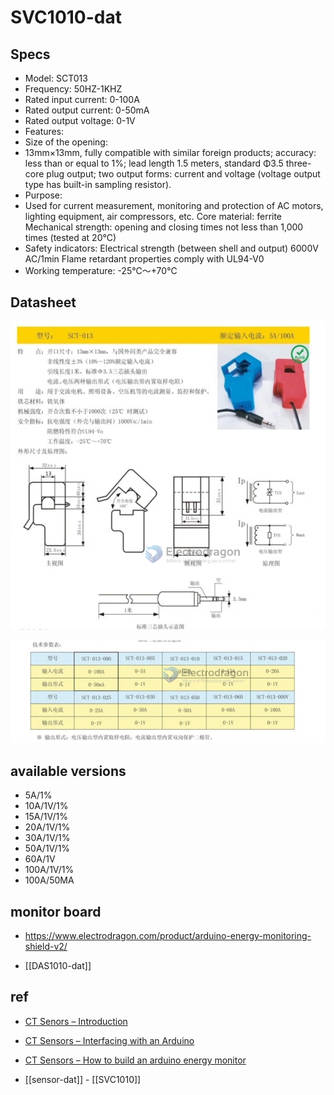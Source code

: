 
# SVC1010-dat


## Specs 

- Model: SCT013
- Frequency: 50HZ-1KHZ
- Rated input current: 0-100A
- Rated output current: 0-50mA
- Rated output voltage: 0-1V
- Features:
- Size of the opening:
- 13mm×13mm, fully compatible with similar foreign products; accuracy: less than or equal to 1%; lead length 1.5 meters, standard Φ3.5 three-core plug output; two output forms: current and voltage (voltage output type has built-in sampling resistor).
- Purpose:
- Used for current measurement, monitoring and protection of AC motors, lighting equipment, air compressors, etc. Core material: ferrite Mechanical strength: opening and closing times not less than 1,000 times (tested at 20°C)
- Safety indicators: Electrical strength (between shell and output) 6000V AC/1min Flame retardant properties comply with UL94-V0
- Working temperature: -25℃～+70℃


## Datasheet 

![](2023-12-05-15-25-18.png)

![](2023-12-05-15-25-35.png)

## available versions 

- 5A/1%
- 10A/1V/1%
- 15A/1V/1%
- 20A/1V/1%
- 30A/1V/1%
- 50A/1V/1%
- 60A/1V
- 100A/1V/1%
- 100A/50MA


## monitor board 

- https://www.electrodragon.com/product/arduino-energy-monitoring-shield-v2/

- [[DAS1010-dat]]


## ref 

- [CT Senors – Introduction](http://openenergymonitor.org/emon/buildingblocks/ct-sensors-introduction)
- [CT Sensors – Interfacing with an Arduino](http://openenergymonitor.org/emon/buildingblocks/ct-sensors-interface)
- [CT Sensors – How to build an arduino energy monitor](http://openenergymonitor.org/emon/buildingblocks/how-to-build-an-arduino-energy-monitor-measuring-current-only)


- [[sensor-dat]] - [[SVC1010]]